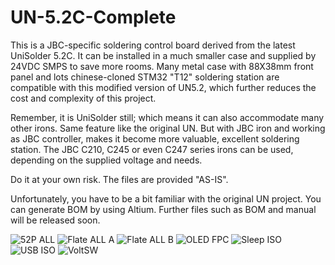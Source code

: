 # UN-5.2C-Complete
This is a JBC-specific soldering control board derived from the latest UniSolder 5.2C. 
It can be installed in a much smaller case and supplied by 24VDC SMPS to save more rooms. 
Many metal case with 88X38mm front panel and lots chinese-cloned STM32 "T12" soldering station are
compatible with this modified version of UN5.2, which further reduces the cost and complexity of this project. 

Remember, it is UniSolder still; which means it can also accommodate many other irons. Same feature like the original UN.
But with JBC iron and working as JBC controller, makes it become more valuable, excellent soldering station.
The JBC C210, C245 or even C247 series irons can be used, depending on the supplied voltage and needs.

Do it at your own risk. The files are provided "AS-IS".

Unfortunately, you have to be a bit familiar with the original UN project. You can generate BOM by using Altium.
Further files such as BOM and manual will be released soon.

![52P ALL](https://user-images.githubusercontent.com/60035049/129466610-8af7922a-1793-4f10-9e20-6a8c6011108a.png)
![Flate ALL A](https://user-images.githubusercontent.com/60035049/129466613-47dd8d67-8ae4-4bb9-9ff7-50dd6bfc9ada.png)
![Flate ALL B](https://user-images.githubusercontent.com/60035049/129466614-1e8d051b-3df4-4337-b83e-016066b58d64.png)
![OLED FPC](https://user-images.githubusercontent.com/60035049/129466618-4a24ef10-f29f-4ce8-8389-3b37be22fc94.png)
![Sleep ISO](https://user-images.githubusercontent.com/60035049/129466619-b902851c-b709-49a7-a0a3-fae07ee45853.png)
![USB ISO](https://user-images.githubusercontent.com/60035049/129466620-e872bf01-b428-43f3-8a35-692e41506c2d.png)
![VoltSW](https://user-images.githubusercontent.com/60035049/129466621-16e66b6d-db20-4fa7-9e4f-bf62a59a9391.png)

